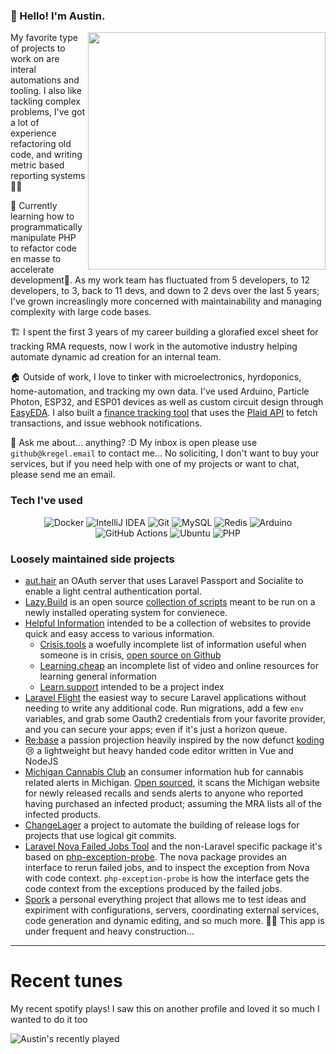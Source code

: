 ### 👋 Hello! I'm Austin.

<img align='right'  src="https://github-readme-stats.vercel.app/api?username=austinkregel&show_icons=true&theme=dark" width="380">

My favorite type of projects to work on are interal automations and tooling. I also like tackling complex problems, I've got a lot of experience refactoring old code, and writing metric based reporting systems 📓👀

🌱 Currently learning how to programmatically manipulate PHP to refactor code en masse to accelerate development👀. As my work team has fluctuated from 5 developers, to 12 developers, to 3, back to 11 devs, and down to 2 devs over the last 5 years; I've grown increaslingly more concerned with maintainability and managing complexity with large code bases.

🏗️ I spent the first 3 years of my career building a glorafied excel sheet for tracking RMA requests, now I work in the automotive industry helping automate dynamic ad creation for an internal team.

🏠 Outside of work, I love to tinker with microelectronics, hyrdoponics, home-automation, and tracking my own data. I've used Arduino, Particle Photon, ESP32, and ESP01 devices as well as custom circuit design through [EasyEDA](https://easyeda.com/). I also built a [finance tracking tool](https://github.com/austinkregel/finance) that uses the [Plaid API](https://plaid.com/) to fetch transactions, and issue webhook notifications.

💬 Ask me about... anything? :D My inbox is open please use `github@kregel.email` to contact me... No soliciting, I don't want to buy your services, but if you need help with one of my projects or want to chat, please send me an email.

### Tech I've used
<p align="center">
  <img alt="Docker" src="https://img.shields.io/badge/-Docker-46a2f1?style=flat-square&logo=docker&logoColor=white" />
  <img alt="IntelliJ IDEA" src="https://img.shields.io/badge/-IntelliJ%20IDEA-000?style=flat-square&logo=intellij%20idea" />
  <img alt="Git" src="https://img.shields.io/badge/-Git-F05032?style=flat-square&logo=git&logoColor=white" />
  <img alt="MySQL" src="https://img.shields.io/badge/-MySQL-4479A1?style=flat-square&logo=mysql&logoColor=white" />
  <img alt="Redis" src="https://img.shields.io/badge/-Redis-DC382D?style=flat-square&logo=redis&logoColor=white" />
  <img alt="Arduino" src="https://img.shields.io/badge/-Arduino-00979D?style=flat-square&logo=arduino&logoColor=white" />
  <img alt="GitHub Actions" src="https://img.shields.io/badge/-Github_Actions-2088FF?style=flat-square&logo=github-actions&logoColor=white" />
  <img alt="Ubuntu" src="https://img.shields.io/badge/-Ubuntu-F05032?style=flat-square&logo=ubuntu&logoColor=white" />
  <img alt="PHP" src="https://img.shields.io/badge/-PHP-8892BF?style=flat-square&logo=php&logoColor=white" />
</p>

### Loosely maintained side projects
 - [aut.hair](https://aut.hair) an OAuth server that uses Laravel Passport and Socialite to enable a light central authentication portal. 
 - [Lazy.Build](https://lazy.build) is an open source [collection of scripts](https://github.com/Lazy-Build/scripts) meant to be run on a newly installed operating system for convienece.
 - [Helpful Information](https://github.com/helpful-information) intended to be a collection of websites to provide quick and easy access to various information.
   - [Crisis.tools](https://crisis.tools) a woefully incomplete list of information useful when someone is in crisis, [open source on Github](https://github.com/helpful-information/crisis.tools)
   - [Learning.cheap](https://learning.cheap) an incomplete list of video and online resources for learning general information
   - [Learn.support](https://learn.support) intended to be a project index
 - [Laravel Flight](https://github.com/austinkregel/laravel-flight) the easiest way to secure Laravel applications without needing to write any additional code. Run migrations, add a few `env` variables, and grab some Oauth2 credentials from your favorite provider, and you can secure your apps; even if it's just a horizon queue.
 - [Re:base](https://github.com/austinkregel/re-base) a passion projection heavily inspired by the now defunct [koding](https://www.koding.com/) 😢 a lightweight but heavy handed code editor written in Vue and NodeJS
 - [Michigan Cannabis Club](https://michigancannabis.club) an consumer information hub for cannabis related alerts in Michigan. [Open sourced](https://github.com/austinkregel/cannabis-consumer-information), it scans the Michigan website for newly released recalls and sends alerts to anyone who reported having purchased an infected product; assuming the MRA lists all of the infected products.
 - [ChangeLager](https://github.com/austinkregel/changelager) a project to automate the building of release logs for projects that use logical git commits.
 - [Laravel Nova Failed Jobs Tool](https://github.com/austinkregel/nova-failed-jobs-tool) and the non-Laravel specific package it's based on [php-exception-probe](https://github.com/austinkregel/php-exception-probe). The nova package provides an interface to rerun failed jobs, and to inspect the exception from Nova with code context. `php-exception-probe` is how the interface gets the code context from the exceptions produced by the failed jobs.
 - [Spork](https://github.com/austinkregel/spork) a personal everything project that allows me to test ideas and expiriment with configurations, servers, coordinating external services, code generation and dynamic editing, and so much more. 🚧🔨 This app is under frequent and heavy construction...

----
# Recent tunes
My recent spotify plays! I saw this on another profile and loved it so much I wanted to do it too

![Austin's recently played](https://spotify-recently-played-readme.vercel.app/api?user=mgnarzmmmv5zmvd5aexss8403&unique={true|1|on|yes})

